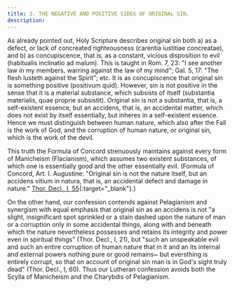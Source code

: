 ```yaml
---
title: 3. THE NEGATIVE AND POSITIVE SIDES OF ORIGINAL SIN.
description: 
---
```


As already pointed out, Holy Scripture describes original sin both a) as a defect, or lack of concreated righteousness (carentia iustitiae concreatae), and b) as concupiscence, that is, as a constant, vicious disposition to evil (habitualis inclinatio ad malum). This is taught in Rom. 7, 23: "I see another law in my members, warring against the law of my mind"; Gal. 5, 17: "The flesh lusteth against the Spirit"; etc. It is as concupiscence that original sin is something positive (positivum quid). However, sin is not positive in the sense that it is a material substance, which subsists of itself (substantia materialis, quae proprie subsistit). Original sin is not a substantia, that is, a self-existent essence, but an accidens, that is, an accidental matter, which does not exist by itself essentially, but inheres in a self-existent essence. Hence we must distinguish between human nature, which also after the Fall is the work of God, and the corruption of human nature, or original sin, which is the work of the devil.

This truth the Formula of Concord strenuously maintains against every form of Manicheism (Flacianism), which assumes two existent substances, of which one is essentially good and the other essentially evil. (Formula of Concord, Art. I. Augustine: "Original sin is not the nature itself, but an accidens vitium in natura, that is, an accidental defect and damage in nature." [Thor. Decl., I, 55](https://boc.confident.faith/sd-i-0055){:target="_blank"}.)

On the other hand, our confession contends against Pelagianism and synergism with equal emphasis that original sin as an accidens is not "a slight, insignificant spot sprinkled or a stain dashed upon the nature of man or a corruption only in some accidental things, along with and beneath which the nature nevertheless possesses and retains its integrity and power even in spiritual things" (Thor. Decl., I, 21), but "such an unspeakable evil and such an entire corruption of human nature that in it and an its internal and external powers nothing pure or good remains~ but eversthing is entirely corrupt, so that on account of original sin man is in God's sight truly dead" (Thor. Decl., I, 60). Thus our Lutheran confession avoids both the Scylla of Manicheism and the Charybdis of Pelagianism.